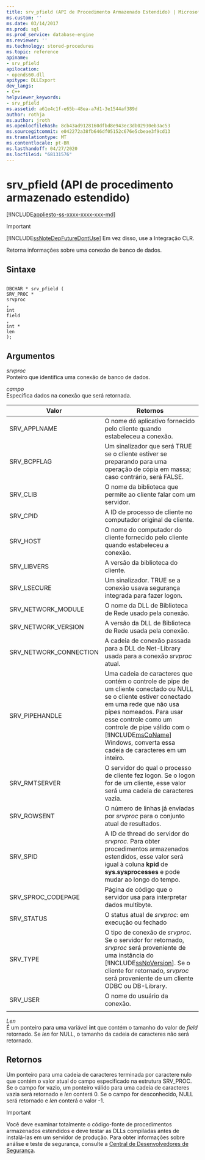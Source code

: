 ```yaml
---
title: srv_pfield (API de Procedimento Armazenado Estendido) | Microsoft Docs
ms.custom: ''
ms.date: 03/14/2017
ms.prod: sql
ms.prod_service: database-engine
ms.reviewer: ''
ms.technology: stored-procedures
ms.topic: reference
apiname:
- srv_pfield
apilocation:
- opends60.dll
apitype: DLLExport
dev_langs:
- C++
helpviewer_keywords:
- srv_pfield
ms.assetid: a61e4c1f-e65b-48ea-a7d1-3e1544af389d
author: rothja
ms.author: jroth
ms.openlocfilehash: 8cb43ad9128160dfbd8e943ec3db02930eb3ac53
ms.sourcegitcommit: e042272a38fb646df05152c676e5cbeae3f9cd13
ms.translationtype: MT
ms.contentlocale: pt-BR
ms.lasthandoff: 04/27/2020
ms.locfileid: "68131576"
---
```

# <a name="srv_pfield-extended-stored-procedure-api"></a>srv_pfield (API de procedimento armazenado estendido)
[!INCLUDE[appliesto-ss-xxxx-xxxx-xxx-md](../../includes/appliesto-ss-xxxx-xxxx-xxx-md.md)]
    
> [!IMPORTANT]  
>  [!INCLUDE[ssNoteDepFutureDontUse](../../includes/ssnotedepfuturedontuse-md.md)] Em vez disso, use a Integração CLR.  
  
 Retorna informações sobre uma conexão de banco de dados.  
  
## <a name="syntax"></a>Sintaxe  
  
```  
  
DBCHAR * srv_pfield (  
SRV_PROC *  
srvproc  
,  
int   
field  
,  
int *  
len  
);  
```  
  
## <a name="arguments"></a>Argumentos  
 *srvproc*  
 Ponteiro que identifica uma conexão de banco de dados.  
  
 *campo*  
 Especifica dados na conexão que será retornada.  
  
|Valor|Retornos|  
|-----------|-------------|  
|SRV_APPLNAME|O nome dó aplicativo fornecido pelo cliente quando estabeleceu a conexão.|  
|SRV_BCPFLAG|Um sinalizador que será TRUE se o cliente estiver se preparando para uma operação de cópia em massa; caso contrário, será FALSE.|  
|SRV_CLIB|O nome da biblioteca que permite ao cliente falar com um servidor.|  
|SRV_CPID|A ID de processo de cliente no computador original de cliente.|  
|SRV_HOST|O nome do computador do cliente fornecido pelo cliente quando estabeleceu a conexão.|  
|SRV_LIBVERS|A versão da biblioteca do cliente.|  
|SRV_LSECURE|Um sinalizador. TRUE se a conexão usava segurança integrada para fazer logon.|  
|SRV_NETWORK_MODULE|O nome da DLL de Biblioteca de Rede usado pela conexão.|  
|SRV_NETWORK_VERSION|A versão da DLL de Biblioteca de Rede usada pela conexão.|  
|SRV_NETWORK_CONNECTION|A cadeia de conexão passada para a DLL de Net-Library usada para a conexão *srvproc* atual.|  
|SRV_PIPEHANDLE|Uma cadeia de caracteres que contém o controle de pipe de um cliente conectado ou NULL se o cliente estiver conectado em uma rede que não usa pipes nomeados. Para usar esse controle como um controle de pipe válido com o [!INCLUDE[msCoName](../../includes/msconame-md.md)] Windows, converta essa cadeia de caracteres em um inteiro.|  
|SRV_RMTSERVER|O servidor do qual o processo de cliente fez logon. Se o logon for de um cliente, esse valor será uma cadeia de caracteres vazia.|  
|SRV_ROWSENT|O número de linhas já enviadas por *srvproc* para o conjunto atual de resultados.|  
|SRV_SPID|A ID de thread do servidor do *srvproc*. Para obter procedimentos armazenados estendidos, esse valor será igual à coluna **kpid** de **sys.sysprocesses** e pode mudar ao longo do tempo.|  
|SRV_SPROC_CODEPAGE|Página de código que o servidor usa para interpretar dados multibyte.|  
|SRV_STATUS|O status atual de *srvproc*: em execução ou fechado|  
|SRV_TYPE|O tipo de conexão de *srvproc*. Se o servidor for retornado, *srvproc* será proveniente de uma instância do [!INCLUDE[ssNoVersion](../../includes/ssnoversion-md.md)]. Se o cliente for retornado, *srvproc* será proveniente de um cliente ODBC ou DB-Library.|  
|SRV_USER|O nome do usuário da conexão.|  
|||  
  
 *Len*  
 É um ponteiro para uma variável **int** que contém o tamanho do valor de *field* retornado. Se *len* for NULL, o tamanho da cadeia de caracteres não será retornado.  
  
## <a name="returns"></a>Retornos  
 Um ponteiro para uma cadeia de caracteres terminada por caractere nulo que contém o valor atual do campo especificado na estrutura SRV_PROC. Se o campo for vazio, um ponteiro válido para uma cadeia de caracteres vazia será retornado e *len* conterá 0. Se o campo for desconhecido, NULL será retornado e *len* conterá o valor -1.  
  
> [!IMPORTANT]  
>  Você deve examinar totalmente o código-fonte de procedimentos armazenados estendidos e deve testar as DLLs compiladas antes de instalá-las em um servidor de produção. Para obter informações sobre análise e teste de segurança, consulte a [ 	Central de Desenvolvedores de Segurança](https://go.microsoft.com/fwlink/?LinkID=54761&amp;clcid=0x409https://msdn.microsoft.com/security/).  
  
  
